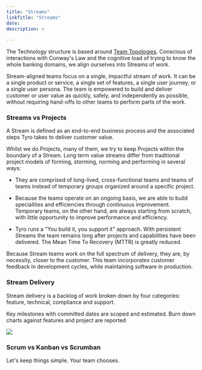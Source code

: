 ```yaml
---
title: "Streams"
linkTitle: "Streams"
date: 
description: >
  
---
```

The Technology structure is based around [Team
Topologies](https://teamtopologies.com/). Conscious of interactions with
Conway's Law and the cognitive load of trying to know the whole banking
domains, we align ourselves into Streams of work.

Stream-aligned teams focus on a single, impactful stream of work. It can
be a single product or service, a single set of features, a single user
journey, or a single user persona. The team is empowered to build and
deliver customer or user value as quickly, safely, and independently as
possible, without requiring hand-offs to other teams to perform parts of
the work.

### Streams vs Projects

A Stream is defined as an end-to-end business process and the associated
steps Tyro takes to deliver customer value.

Whilst we do Projects, many of them, we try to keep Projects within the
boundary of a Stream. Long term value streams differ from traditional
project models of forming, storming, norming and performing in several
ways:

-   They are comprised of long-lived, cross-functional teams and teams
    of teams instead of temporary groups organized around a specific
    project.

-   Because the teams operate on an ongoing basis, we are able to build
    specialities and efficiencies through continuous improvement.
    Temporary teams, on the other hand, are always starting from
    scratch, with little opportunity to improve performance and
    efficiency.

-   Tyro runs a "You build it, you support it" approach. With persistent
    Streams the team remains long after projects and capabilities have
    been delivered. The Mean Time To Recovery (MTTR) is greatly reduced.

Because Stream teams work on the full spectrum of delivery, they are, by
necessity, closer to the customer. This team incorporates customer
feedback in development cycles, while maintaining software in
production.

### Stream Delivery

Stream delivery is a backlog of work broken down by four categories:
feature, technical, compliance and support.

Key milestones with committed dates are scoped and estimated. Burn down
charts against features and project are reported

![](/img/media/image6.png)
### Scrum vs Kanban vs Scrumban

Let's keep things simple. Your team chooses.

